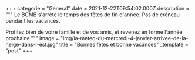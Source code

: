 +++
categorie = "General"
date = 2021-12-22T09:54:02.000Z
description = """
Le BCMB s'arrête le temps des fêtes de fin d'année. Pas de créneau pendant les vacances.

Profitez bien de votre famille et de vos amis, et revenez en forme l'année prochaine."""
image = "img/la-meteo-du-mercredi-4-janvier-arrivee-de-la-neige-dans-l-est.jpg"
title = "Bonnes fêtes et bonne vacances"
_template = "post"
+++

